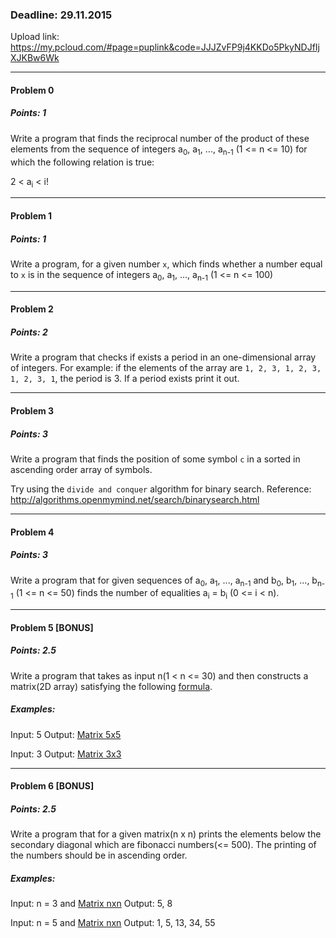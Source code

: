 ### Deadline: 29.11.2015

Upload link: https://my.pcloud.com/#page=puplink&code=JJJZvFP9j4KKDo5PkyNDJfIjXJKBw6Wk

---

#### Problem 0
##### Points: 1 

Write a program that finds the reciprocal number of the product of these elements from the sequence of integers a<sub>0</sub>, a<sub>1</sub>, ..., a<sub>n-1</sub> (1 <= n <= 10) for which the following relation is true:

2 < a<sub>i</sub> < i!

---

#### Problem 1
##### Points: 1

Write a program, for a given number `x`, which finds whether a number equal to `x` is in the sequence of integers a<sub>0</sub>, a<sub>1</sub>, ..., a<sub>n-1</sub> (1 <= n <= 100) 

---

#### Problem 2
##### Points: 2

Write a program that checks if exists a period in an one-dimensional array of integers. For example: if the elements of the array are `1, 2, 3, 1, 2, 3, 1, 2, 3, 1`, the period is 3. If a period exists print it out.

---

#### Problem 3
##### Points: 3

Write a program that finds the position of some symbol `c` in a sorted in ascending order array of symbols.

Try using the `divide and conquer` algorithm for binary search. Reference: http://algorithms.openmymind.net/search/binarysearch.html

---

#### Problem 4
##### Points: 3

Write a program that for given sequences of a<sub>0</sub>, a<sub>1</sub>, ..., a<sub>n-1</sub> and b<sub>0</sub>, b<sub>1</sub>, ..., b<sub>n-1</sub> (1 <= n <= 50) finds the number of equalities a<sub>i</sub> = b<sub>i</sub> (0 <= i < n).

---

#### Problem 5 [BONUS]
##### Points: 2.5

Write a program that takes as input n(1 < n <= 30) and then constructs a matrix(2D array) satisfying the following [formula](https://gyazo.com/ab445dc488b95c81c684495994dc8273).

##### Examples:

Input: 5
Output: 
[Matrix 5x5](https://gyazo.com/028ead6cc4dbe388a1d679fa51786e68)

Input: 3
Output: 
[Matrix 3x3](https://gyazo.com/9a0c4c5391c540847fe5c6ca3f5507ab)


---

#### Problem 6 [BONUS]
##### Points: 2.5

Write a program that for a given matrix(n x n) prints the elements below the secondary diagonal which are fibonacci numbers(<= 500). The printing of the numbers should be in ascending order.

##### Examples:

Input: n = 3 and [Matrix nxn](https://gyazo.com/87bc3d41dabd6dd43604d2cd74a2e16d)
Output: 5, 8


Input: n = 5 and [Matrix nxn](https://gyazo.com/8a70aa9fbb3846088c29161073775359)
Output: 1, 5, 13, 34, 55
